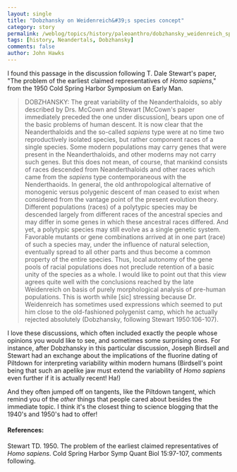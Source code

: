 ```yaml
---
layout: single 
title: "Dobzhansky on Weidenreich&#39;s species concept" 
category: story
permalink: /weblog/topics/history/paleoanthro/dobzhansky_weidenreich_species_2007.html
tags: [history, Neandertals, Dobzhansky] 
comments: false 
author: John Hawks 
---
```



<p>
I found this passage in the discussion following T. Dale Stewart's paper, "The problem of the earliest claimed representatives of <i>Homo sapiens</i>," from the 1950 Cold Spring Harbor Symposium on Early Man. 
</p>

<blockquote>DOBZHANSKY: The great variability of the Neanderthaloids, so ably described by Drs. McCown and Stewart [McCown's paper immediately preceded the one under discussion], bears upon one of the basic problems of human descent. It is now clear that the Neanderthaloids and the so-called <i>sapiens</i> type were at no time two reproductively isolated species, but rather component races of a single species. Some modern populations may carry genes that were present in the Neanderthaloids, and other moderns may not carry such genes. But this does not mean, of course, that mankind consists of races descended from Neanderthaloids and other races which came from the <i>sapiens</i> type contemporaneous with the Nenderthaoids. In general, the old anthropological alternative of monogenic versus polygenic descent of man ceased to exist when considered from the vantage point of the present evolution theory. Different populations (races) of a polytypic species may be descended largely from different races of the ancestral species and may differ in some genes in which these ancestral races differed. And yet, a polytypic species may still evolve as a single genetic system. Favorable mutants or gene combinations arrived at in one part (race) of such a species may, under the influence of natural selection, eventually spread to all other parts and thus become a common property of the entire species. Thus, local autonomy of the gene pools of racial populations does not preclude retention of a basic unity of the species as a whole. I would like to point out that this view agrees quite well with the conclusions reached by the late Weidenreich on basis of purely morphological analysis of pre-human populations. This is worth while [sic] stressing because Dr. Weidenreich has sometimes used expressions which seemed to put him close to the old-fashioned polygenist camp, which he actually rejected absolutely (Dobzhansky, following Stewart 1950:106-107). </blockquote>

<p>
I love these discussions, which often included exactly the people whose opinions you would like to see, and sometimes some surprising ones. For instance, after Dobzhansky in this particular discussion, Joseph Birdsell and Stewart had an exchange about the implications of the fluorine dating of Piltdown for interpreting variability within modern humans (Birdsell's point being that such an apelike jaw must extend the variability of <i>Homo sapiens</i> even further if it is actually recent! Ha!) 
</p>

<p>
And they often jumped off on tangents, like the Piltdown tangent, which remind you of the <i>other</i> things that people cared about besides the immediate topic. I think it's the closest thing to science blogging that the 1940's and 1950's had to offer!
</p>

<h4>References:</h4>

<p class="cite">Stewart TD. 1950. The problem of the earliest claimed representatives of <i>Homo sapiens</i>. Cold Spring Harbor Symp Quant Biol 15:97-107, comments following. </p>

